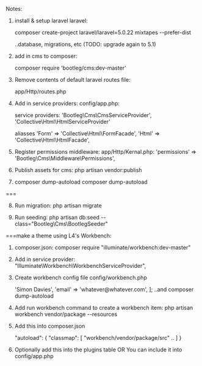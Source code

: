Notes:

1. install & setup laravel laravel:
    
    composer create-project laravel/laravel=5.0.22 mixtapes --prefer-dist

    ..database, migrations, etc
    (TODO: upgrade again to 5.1)

2. add in cms to composer:
    
    composer require 'bootleg/cms:dev-master'

3. Remove contents of default laravel routes file:
    
    app/Http/routes.php

4. Add in service providers:
    config/app.php:

    service providers:
    'Bootleg\Cms\CmsServiceProvider', 
    'Collective\Html\HtmlServiceProvider'


    aliasses
    'Form' => 'Collective\Html\FormFacade', 
    'Html' => 'Collective\Html\HtmlFacade',

5. Register permissions middleware:
    app/Http/Kernal.php:
    'permissions' => 'Bootleg\Cms\Middleware\Permissions',

6. Publish assets for cms:
    php artisan vendor:publish

7. composer dump-autoload
    composer dump-autoload

===

8. Run migration:
    php artisan migrate

9. Run seeding: 
    php artisan db:seed --class="Bootleg\Cms\BootlegSeeder"



===make a theme using L4's Workbench:

1. composer.json:
    composer require "illuminate/workbench:dev-master"


2. Add in service provider:
        "Illuminate\Workbench\WorkbenchServiceProvider", 

3. Create workbench config file
    config/workbench.php

    <?php
    return [
        'name' => 'Simon Davies',
        'email' => 'whatever@whatever.com',
    ];

    ..and composer dump-autoload

4. Add run workbench command to create a workbench item:
    php artisan workbench vendor/package --resources


5. Add this into composer.json
    
    "autoload": {
        "classmap": [
            "workbench/vendor/package/src"
            ..
        ]
    }

6. Optionally add this into the plugins table 
OR 
You can include it into config/app.php


